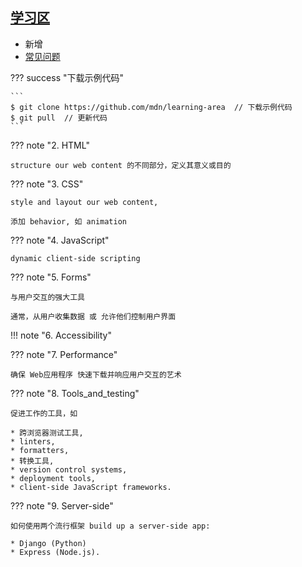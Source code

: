 

## [学习区](https://developer.mozilla.org/en-US/docs/Learn)

* 新增
* [常见问题](../10/)

??? success "下载示例代码"

    ```
    $ git clone https://github.com/mdn/learning-area  // 下载示例代码
    $ git pull  // 更新代码
    ```

??? note "2. HTML"

    structure our web content 的不同部分，定义其意义或目的

??? note "3. CSS"

    style and layout our web content, 
    
    添加 behavior, 如 animation

??? note "4. JavaScript"

    dynamic client-side scripting

??? note "5. Forms"

    与用户交互的强大工具
    
    通常，从用户收集数据 或 允许他们控制用户界面

!!! note "6. Accessibility"

??? note "7. Performance"

    确保 Web应用程序 快速下载并响应用户交互的艺术

??? note "8. Tools_and_testing"

    促进工作的工具，如

    * 跨浏览器测试工具, 
    * linters, 
    * formatters, 
    * 转换工具, 
    * version control systems, 
    * deployment tools, 
    * client-side JavaScript frameworks.

??? note "9. Server-side"

    如何使用两个流行框架 build up a server-side app: 
    
    * Django (Python) 
    * Express (Node.js).









